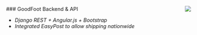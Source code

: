 
<img align="right" src="http://www.goodfootdelivery.com/wp-content/themes/goodfoot/images/sidelogo.gif">
### GoodFoot Backend & API

- *Django REST + Angular.js + Bootstrap*
- *Integrated EasyPost to allow shipping nationwide*
